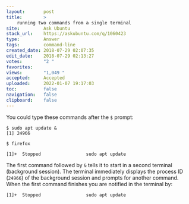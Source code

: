 ```yaml
---
layout:       post
title:        >
    running two commands from a single terminal
site:         Ask Ubuntu
stack_url:    https://askubuntu.com/q/1060423
type:         Answer
tags:         command-line
created_date: 2018-07-29 02:07:35
edit_date:    2018-07-29 02:13:27
votes:        "2 "
favorites:    
views:        "1,049 "
accepted:     Accepted
uploaded:     2022-01-07 19:17:03
toc:          false
navigation:   false
clipboard:    false
---
```


You could type these commands after the `$` prompt:

``` 
$ sudo apt update &
[1] 24966

$ firefox

[1]+  Stopped                 sudo apt update

```


The first command followed by `&` tells it to start in a second terminal (background session). The terminal immediately displays the process ID (`24966`) of the background session and prompts for another command. When the first command finishes you are notified in the terminal by:

``` 
[1]+  Stopped                 sudo apt update

```
